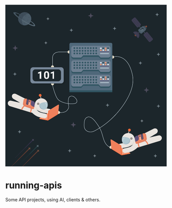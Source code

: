 <img src = 'https://github.com/r3vskd/running-apis/blob/main/images/101-postmanaut-api.png'></img>
# running-apis
Some API projects, using AI, clients &amp; others.
